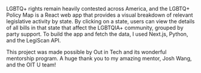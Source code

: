 LGBTQ+ rights remain heavily contested across America, and the LGBTQ+ Policy Map is a React web app that provides a visual breakdown of relevant legislative activity by state. By clicking on a state, users can view the details of all bills in that state that affect the LGBTQIA+ community, grouped by party support. To build the app and fetch the data, I used Next.js, Python, and the LegiScan API.

This project was made possible by Out in Tech and its wonderful mentorship program. A huge thank you to my amazing mentor, Josh Wang, and the OIT U team!